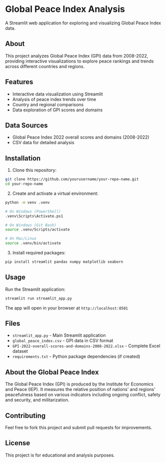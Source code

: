 # Global Peace Index Analysis

A Streamlit web application for exploring and visualizing Global Peace Index data.

## About

This project analyzes Global Peace Index (GPI) data from 2008-2022, providing interactive visualizations to explore peace rankings and trends across different countries and regions.

## Features

- Interactive data visualization using Streamlit
- Analysis of peace index trends over time
- Country and regional comparisons
- Data exploration of GPI scores and domains

## Data Sources

- Global Peace Index 2022 overall scores and domains (2008-2022)
- CSV data for detailed analysis

## Installation

1. Clone this repository:
```bash
git clone https://github.com/yourusername/your-repo-name.git
cd your-repo-name
```

2. Create and activate a virtual environment:
```bash
python -m venv .venv

# On Windows (PowerShell)
.venv\Scripts\Activate.ps1

# On Windows (Git Bash)
source .venv/Scripts/activate

# On Mac/Linux
source .venv/bin/activate
```

3. Install required packages:
```bash
pip install streamlit pandas numpy matplotlib seaborn
```

## Usage

Run the Streamlit application:
```bash
streamlit run streamlit_app.py
```

The app will open in your browser at `http://localhost:8501`

## Files

- `streamlit_app.py` - Main Streamlit application
- `global_peace_index.csv` - GPI data in CSV format
- `GPI-2022-overall-scores-and-domains-2008-2022.xlsx` - Complete Excel dataset
- `requirements.txt` - Python package dependencies (if created)

## About the Global Peace Index

The Global Peace Index (GPI) is produced by the Institute for Economics and Peace (IEP). It measures the relative position of nations' and regions' peacefulness based on various indicators including ongoing conflict, safety and security, and militarization.

## Contributing

Feel free to fork this project and submit pull requests for improvements.

## License

This project is for educational and analysis purposes.